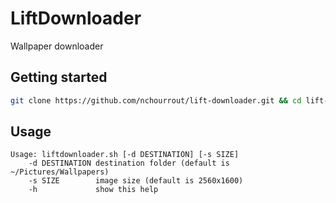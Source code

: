 # LiftDownloader

Wallpaper downloader

## Getting started

```bash
git clone https://github.com/nchourrout/lift-downloader.git && cd lift-downloader && source liftdownloader.sh
```

## Usage

```
Usage: liftdownloader.sh [-d DESTINATION] [-s SIZE]
    -d DESTINATION destination folder (default is ~/Pictures/Wallpapers)
    -s SIZE        image size (default is 2560x1600)
    -h             show this help
```
